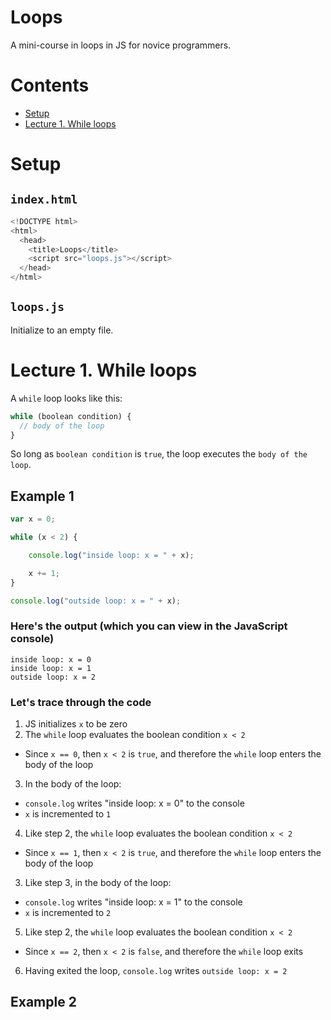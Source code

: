 # Loops

A mini-course in loops in JS for novice programmers.

# Contents

- [Setup](#setup)
- [Lecture 1. While loops](#lec1)

# <a name="setup">Setup</a>

## `index.html`

```js
<!DOCTYPE html>
<html>
  <head>
    <title>Loops</title>
    <script src="loops.js"></script>
  </head>
</html>
```

## `loops.js`

Initialize to an empty file.

# <a name="lec1">Lecture 1. While loops</a>

A `while` loop looks like this:

```js
while (boolean condition) {
  // body of the loop
}
```

So long as `boolean condition` is `true`, the loop executes the `body of the loop`.

## Example 1

```js
var x = 0;

while (x < 2) {

    console.log("inside loop: x = " + x);

    x += 1;
}

console.log("outside loop: x = " + x);
```

### Here's the output (which you can view in the JavaScript console)

```
inside loop: x = 0
inside loop: x = 1
outside loop: x = 2
```

### Let's trace through the code

1. JS initializes `x` to be zero
2. The `while` loop evaluates the boolean condition `x < 2`
  - Since `x == 0`, then `x < 2` is `true`, and therefore the `while` loop enters the body of the loop
3. In the body of the loop:
  - `console.log` writes "inside loop: x = 0" to the console
  - `x` is incremented to `1`
4. Like step 2, the `while` loop evaluates the boolean condition `x < 2`
  - Since `x == 1`, then `x < 2` is `true`, and therefore the `while` loop enters the body of the loop
3. Like step 3, in the body of the loop:
  - `console.log` writes "inside loop: x = 1" to the console
  - `x` is incremented to `2`
5. Like step 2, the `while` loop evaluates the boolean condition `x < 2`
  - Since `x == 2`, then `x < 2` is `false`, and therefore the `while` loop exits
6. Having exited the loop, `console.log` writes `outside loop: x = 2`

## Example 2
